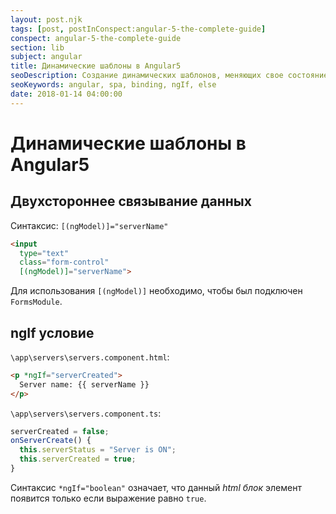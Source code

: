 ```yaml
---
layout: post.njk
tags: [post, postInConspect:angular-5-the-complete-guide]
conspect: angular-5-the-complete-guide
section: lib
subject: angular
title: Динамические шаблоны в Angular5
seoDescription: Создание динамических шаблонов, меняющих свое состояние в зависимости от действий пользователя, с помощью двухстороннего связывания данных и директивы ngIf.
seoKeywords: angular, spa, binding, ngIf, else
date: 2018-01-14 04:00:00
---
```

# Динамические шаблоны в Angular5

## Двухстороннее связывание данных

Синтаксис: `[(ngModel)]="serverName"`

```html
<input
  type="text"
  class="form-control"
  [(ngModel)]="serverName">
```

Для использования `[(ngModel)]` необходимо, чтобы был подключен `FormsModule`.

## ngIf условие

`\app\servers\servers.component.html`:

```html
<p *ngIf="serverCreated">
  Server name: {{ serverName }}
</p>
```

`\app\servers\servers.component.ts`:

```typescript
serverCreated = false;
onServerCreate() {
  this.serverStatus = "Server is ON";
  this.serverCreated = true;
}
```

Синтаксис `*ngIf="boolean"` означает, что данный *html блок* элемент появится только если выражение равно `true`.

